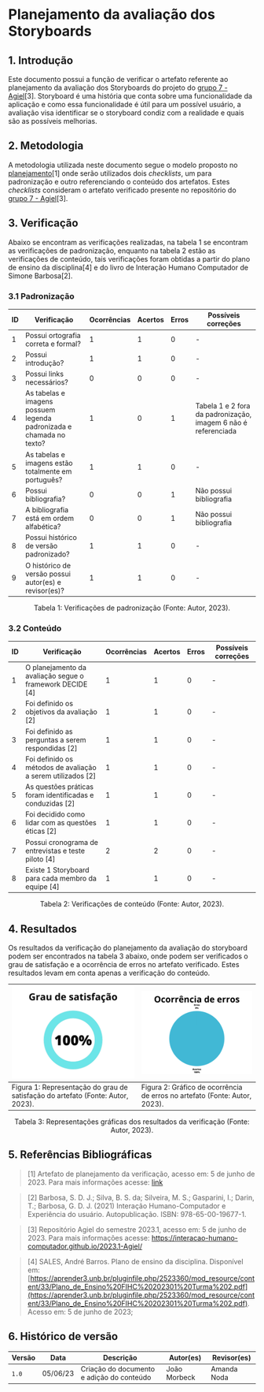 # Planejamento da avaliação dos Storyboards

## 1. Introdução

Este documento possui a função de verificar o artefato referente ao planejamento da avaliação dos Storyboards do projeto do [grupo 7 - Agiel](https://interacao-humano-computador.github.io/2023.1-Agiel/)[3]. Storyboard é uma história que conta sobre uma funcionalidade da aplicação e como essa funcionalidade é útil para um possível usuário, a avaliação visa identificar se o storyboard condiz com a realidade e quais são as possíveis melhorias.

## 2. Metodologia

A metodologia utilizada neste documento segue o modelo proposto no [planejamento](./planejamentoVerificacao.md)[1] onde serão utilizados dois _checklists_, um para padronização e outro referenciando o conteúdo dos artefatos. Estes _checklists_ consideram o artefato verificado presente no repositório do [grupo 7 - Agiel](https://interacao-humano-computador.github.io/2023.1-Agiel/)[3].

## 3. Verificação

Abaixo se encontram as verificações realizadas, na tabela 1 se encontram as verificações de padronização, enquanto na tabela 2 estão as verificações de conteúdo, tais verificações foram obtidas a partir do plano de ensino da disciplina[4] e do livro de Interação Humano Computador de Simone Barbosa[2].

### 3.1 Padronização

| ID  | Verificação                                                          | Ocorrências | Acertos | Erros | Possíveis correções                                            |
| --- | -------------------------------------------------------------------- | ----------- | ------- | ----- | -------------------------------------------------------------- |
| 1   | Possui ortografia correta e formal?                                  | 1           | 1       | 0     | -                                                              |
| 2   | Possui introdução?                                                   | 1           | 1       | 0     | -                                                              |
| 3   | Possui links necessários?                                            | 0           | 0       | 0     | -                                                              |
| 4   | As tabelas e imagens possuem legenda padronizada e chamada no texto? | 1           | 0       | 1     | Tabela 1 e 2 fora da padronização, imagem 6 não é referenciada |
| 5   | As tabelas e imagens estão totalmente em português?                  | 1           | 1       | 0     | -                                                              |
| 6   | Possui bibliografia?                                                 | 0           | 0       | 1     | Não possui bibliografia                                        |
| 7   | A bibliografia está em ordem alfabética?                             | 0           | 0       | 1     | Não possui bibliografia                                        |
| 8   | Possui histórico de versão padronizado?                              | 1           | 1       | 0     | -                                                              |
| 9   | O histórico de versão possui autor(es) e revisor(es)?                | 1           | 1       | 0     | -                                                              |

<center>
Tabela 1: Verificações de padronização (Fonte: Autor, 2023).
</center>

### 3.2 Conteúdo

| ID | Verificação                                                 | Ocorrências | Acertos | Erros | Possíveis correções |
|----|-------------------------------------------------------------|-------------|---------|-------|---------------------|
| 1  | O planejamento da avaliação segue o framework DECIDE [4]    | 1           | 1       | 0     | -                   |
| 2  | Foi definido os objetivos da avaliação [2]                  | 1           | 1       | 0     | -                   |
| 3  | Foi definido as perguntas a serem respondidas [2]           | 1           | 1       | 0     | -                   |
| 4  | Foi definido os métodos de avaliação a serem utilizados [2] | 1           | 1       | 0     | -                   |
| 5  | As questões práticas foram identificadas e conduzidas [2]   | 1           | 1       | 0     | -                   |
| 6  | Foi decidido como lidar com as questões éticas [2]          | 1           | 1       | 0     | -                   |
| 7  | Possui cronograma de entrevistas e teste piloto [4]         | 2           | 2       | 0     | -                   |
| 8  | Existe 1 Storyboard para cada membro da equipe [4]          | 1           | 1       | 0     | -                   |


<center>
Tabela 2: Verificações de conteúdo (Fonte: Autor, 2023).
</center>

## 4. Resultados

Os resultados da verificação do planejamento da avaliação do storyboard podem ser encontrados na tabela 3 abaixo, onde podem ser verificados o grau de satisfação e a ocorrência de erros no artefato verificado. Estes resultados levam em conta apenas a verificação do conteúdo.

<center>

| ![Grau de satisfação do artefato](../../assets/analise/storyp/1.png)                                             | ![Ocorrência de erros do artefato](../../assets/analise/storyp/2.png)                                       |
| ------------------------------------------------------------------------------- | -------------------------------------------------------------------------- |
| Figura 1: Representação do grau de satisfação do artefato (Fonte: Autor, 2023). | Figura 2: Gráfico de ocorrência de erros no artefato (Fonte: Autor, 2023). |

Tabela 3: Representações gráficas dos resultados da verificação (Fonte: Autor, 2023).

</center>

## 5. Referências Bibliográficas

> [1] Artefato de planejamento da verificação, acesso em: 5 de junho de 2023. Para mais informações acesse: [link](./planejamentoVerificacao.md)

> [2] Barbosa, S. D. J.; Silva, B. S. da; Silveira, M. S.; Gasparini, I.; Darin, T.; Barbosa, G. D. J. (2021) Interação Humano-Computador e Experiência do usuário. Autopublicação. ISBN: 978-65-00-19677-1.

> [3] Repositório Agiel do semestre 2023.1, acesso em: 5 de junho de 2023. Para mais informações acesse: <https://interacao-humano-computador.github.io/2023.1-Agiel/>

> [4] SALES, André Barros. Plano de ensino da disciplina. Disponível em: [https://aprender3.unb.br/pluginfile.php/2523360/mod_resource/content/33/Plano_de_Ensino%20FIHC%20202301%20Turma%202.pdf](https://aprender3.unb.br/pluginfile.php/2523360/mod_resource/content/33/Plano_de_Ensino%20FIHC%20202301%20Turma%202.pdf). Acesso em: 5 de junho de 2023;

## 6. Histórico de versão

|  Versão  |   Data   |                      Descrição                      |    Autor(es)   |  Revisor(es)  |
| -------- | -------- | --------------------------------------------------- | -------------- | ------------- |
|  `1.0`   | 05/06/23 | Criação do documento e adição do conteúdo           | João Morbeck   |  Amanda Noda  |
